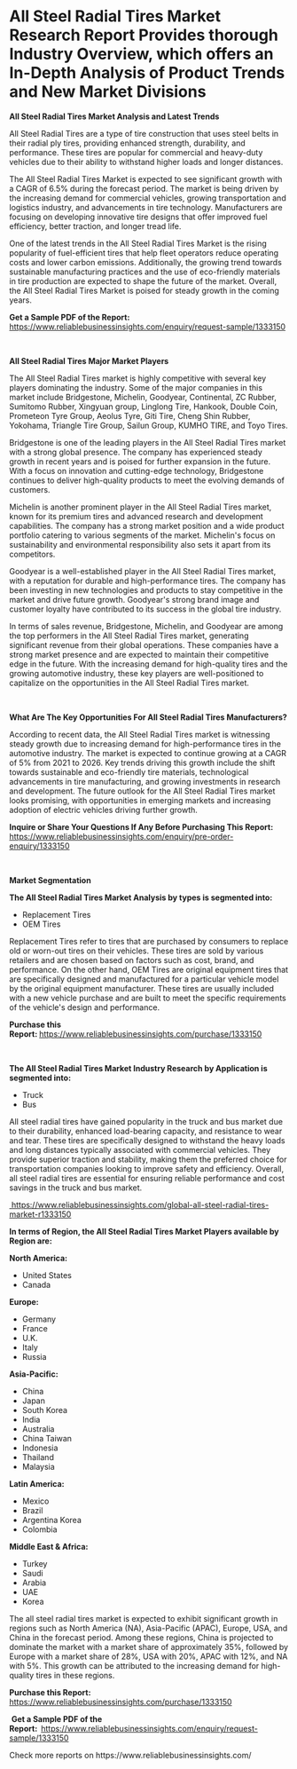 <p><h1>All Steel Radial Tires Market Research Report Provides thorough Industry Overview, which offers an In-Depth Analysis of Product Trends and New Market Divisions</h1></p><p><strong>All Steel Radial Tires Market Analysis and Latest Trends</strong></p>
<p><p>All Steel Radial Tires are a type of tire construction that uses steel belts in their radial ply tires, providing enhanced strength, durability, and performance. These tires are popular for commercial and heavy-duty vehicles due to their ability to withstand higher loads and longer distances.</p><p>The All Steel Radial Tires Market is expected to see significant growth with a CAGR of 6.5% during the forecast period. The market is being driven by the increasing demand for commercial vehicles, growing transportation and logistics industry, and advancements in tire technology. Manufacturers are focusing on developing innovative tire designs that offer improved fuel efficiency, better traction, and longer tread life.</p><p>One of the latest trends in the All Steel Radial Tires Market is the rising popularity of fuel-efficient tires that help fleet operators reduce operating costs and lower carbon emissions. Additionally, the growing trend towards sustainable manufacturing practices and the use of eco-friendly materials in tire production are expected to shape the future of the market. Overall, the All Steel Radial Tires Market is poised for steady growth in the coming years.</p></p>
<p><strong>Get a Sample PDF of the Report:&nbsp;</strong> <a href="https://www.reliablebusinessinsights.com/enquiry/request-sample/1333150">https://www.reliablebusinessinsights.com/enquiry/request-sample/1333150</a></p>
<p>&nbsp;</p>
<p><strong>All Steel Radial Tires Major Market Players</strong></p>
<p><p>The All Steel Radial Tires market is highly competitive with several key players dominating the industry. Some of the major companies in this market include Bridgestone, Michelin, Goodyear, Continental, ZC Rubber, Sumitomo Rubber, Xingyuan group, Linglong Tire, Hankook, Double Coin, Prometeon Tyre Group, Aeolus Tyre, Giti Tire, Cheng Shin Rubber, Yokohama, Triangle Tire Group, Sailun Group, KUMHO TIRE, and Toyo Tires.</p><p>Bridgestone is one of the leading players in the All Steel Radial Tires market with a strong global presence. The company has experienced steady growth in recent years and is poised for further expansion in the future. With a focus on innovation and cutting-edge technology, Bridgestone continues to deliver high-quality products to meet the evolving demands of customers.</p><p>Michelin is another prominent player in the All Steel Radial Tires market, known for its premium tires and advanced research and development capabilities. The company has a strong market position and a wide product portfolio catering to various segments of the market. Michelin's focus on sustainability and environmental responsibility also sets it apart from its competitors.</p><p>Goodyear is a well-established player in the All Steel Radial Tires market, with a reputation for durable and high-performance tires. The company has been investing in new technologies and products to stay competitive in the market and drive future growth. Goodyear's strong brand image and customer loyalty have contributed to its success in the global tire industry.</p><p>In terms of sales revenue, Bridgestone, Michelin, and Goodyear are among the top performers in the All Steel Radial Tires market, generating significant revenue from their global operations. These companies have a strong market presence and are expected to maintain their competitive edge in the future. With the increasing demand for high-quality tires and the growing automotive industry, these key players are well-positioned to capitalize on the opportunities in the All Steel Radial Tires market.</p></p>
<p>&nbsp;</p>
<p><strong>What Are The Key Opportunities For All Steel Radial Tires Manufacturers?</strong></p>
<p><p>According to recent data, the All Steel Radial Tires market is witnessing steady growth due to increasing demand for high-performance tires in the automotive industry. The market is expected to continue growing at a CAGR of 5% from 2021 to 2026. Key trends driving this growth include the shift towards sustainable and eco-friendly tire materials, technological advancements in tire manufacturing, and growing investments in research and development. The future outlook for the All Steel Radial Tires market looks promising, with opportunities in emerging markets and increasing adoption of electric vehicles driving further growth.</p></p>
<p><strong>Inquire or Share Your Questions If Any Before Purchasing This Report:</strong> <a href="https://www.reliablebusinessinsights.com/enquiry/pre-order-enquiry/1333150">https://www.reliablebusinessinsights.com/enquiry/pre-order-enquiry/1333150</a></p>
<p>&nbsp;</p>
<p><strong>Market Segmentation</strong></p>
<p><strong>The All Steel Radial Tires Market Analysis by types is segmented into:</strong></p>
<p><ul><li>Replacement Tires</li><li>OEM Tires</li></ul></p>
<p><p>Replacement Tires refer to tires that are purchased by consumers to replace old or worn-out tires on their vehicles. These tires are sold by various retailers and are chosen based on factors such as cost, brand, and performance. On the other hand, OEM Tires are original equipment tires that are specifically designed and manufactured for a particular vehicle model by the original equipment manufacturer. These tires are usually included with a new vehicle purchase and are built to meet the specific requirements of the vehicle's design and performance.</p></p>
<p><strong>Purchase this Report:&nbsp;</strong><a href="https://www.reliablebusinessinsights.com/purchase/1333150">https://www.reliablebusinessinsights.com/purchase/1333150</a></p>
<p>&nbsp;</p>
<p><strong>The All Steel Radial Tires Market Industry Research by Application is segmented into:</strong></p>
<p><ul><li>Truck</li><li>Bus</li></ul></p>
<p><p>All steel radial tires have gained popularity in the truck and bus market due to their durability, enhanced load-bearing capacity, and resistance to wear and tear. These tires are specifically designed to withstand the heavy loads and long distances typically associated with commercial vehicles. They provide superior traction and stability, making them the preferred choice for transportation companies looking to improve safety and efficiency. Overall, all steel radial tires are essential for ensuring reliable performance and cost savings in the truck and bus market.</p></p>
<p><a href="https://www.reliablebusinessinsights.com/global-all-steel-radial-tires-market-r1333150">&nbsp;https://www.reliablebusinessinsights.com/global-all-steel-radial-tires-market-r1333150</a></p>
<p><strong>In terms of Region, the All Steel Radial Tires Market Players available by Region are:</strong></p>
<p>
    <p> <strong> North America: </strong>
        <ul>
            <li>United States</li>
            <li>Canada</li>
        </ul>
        </p> 
    <p> <strong> Europe: </strong>
        <ul>
            <li>Germany</li>
            <li>France</li>
            <li>U.K.</li>
            <li>Italy</li>
            <li>Russia</li>
        </ul>
        </p> 
    <p> <strong> Asia-Pacific: </strong>
        <ul>
            <li>China</li>
            <li>Japan</li>
            <li>South Korea</li>
            <li>India</li>
            <li>Australia</li>
            <li>China Taiwan</li>
            <li>Indonesia</li>
            <li>Thailand</li>
            <li>Malaysia</li>
        </ul>
        </p> 
    <p> <strong> Latin America: </strong>
        <ul>
            <li>Mexico</li>
            <li>Brazil</li>
            <li>Argentina Korea</li>
            <li>Colombia</li>
        </ul>
        </p> 
    <p> <strong> Middle East & Africa: </strong>
        <ul>
            <li>Turkey</li>
            <li>Saudi</li>
            <li>Arabia</li>
            <li>UAE</li>
            <li>Korea</li>
        </ul>
    </p>
    </p>
<p><p>The all steel radial tires market is expected to exhibit significant growth in regions such as North America (NA), Asia-Pacific (APAC), Europe, USA, and China in the forecast period. Among these regions, China is projected to dominate the market with a market share of approximately 35%, followed by Europe with a market share of 28%, USA with 20%, APAC with 12%, and NA with 5%. This growth can be attributed to the increasing demand for high-quality tires in these regions.</p></p>
<p><strong>Purchase this Report: </strong><a href="https://www.reliablebusinessinsights.com/purchase/1333150">https://www.reliablebusinessinsights.com/purchase/1333150</a></p>
<p>&nbsp;<strong>Get a Sample PDF of the Report:&nbsp;&nbsp;</strong><a href="https://www.reliablebusinessinsights.com/enquiry/request-sample/1333150">https://www.reliablebusinessinsights.com/enquiry/request-sample/1333150</a></p>
<p><strong></strong></p>
<p>Check more reports on https://www.reliablebusinessinsights.com/</p>